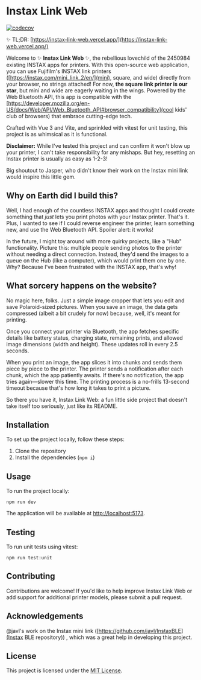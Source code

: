# Instax Link Web


[![codecov](https://codecov.io/gh/linssenste/instax-link-web/branch/production/graph/badge.svg?token=ZU5AONZOVE)](https://codecov.io/gh/linssenste/instax-link-web)


✨ TL;DR: [https://instax-link-web.vercel.app/](https://instax-link-web.vercel.app/)


Welcome to ✨ **Instax Link Web** ✨, the rebellious lovechild of the 2450984 existing INSTAX apps for printers. With this open-source web application, you can use Fujifilm's INSTAX link printers ([https://instax.com/mini_link_2/en/](mini), square, and wide) directly from your browser, no strings attached! For now, **the square link printer is our star**, but mini and wide are eagerly waiting in the wings. Powered by the Web Bluetooth API, this app is compatible with the [https://developer.mozilla.org/en-US/docs/Web/API/Web_Bluetooth_API#browser_compatibility](cool kids' club of browsers) that embrace cutting-edge tech.

Crafted with Vue 3 and Vite, and sprinkled with vitest for unit testing, this project is as whimsical as it is functional.

**Disclaimer:** While I've tested this project and can confirm it won't blow up your printer, I can't take responsibility for any mishaps. But hey, resetting an Instax printer is usually as easy as 1-2-3!

Big shoutout to Jasper, who didn't know their work on the Instax mini link would inspire this little gem.

## Why on Earth did I build this?

Well, I had enough of the countless INSTAX apps and thought I could create something that _just_ lets you print photos with your Instax printer. That's it. Plus, I wanted to see if I could reverse engineer the printer, learn something new, and use the Web Bluetooth API. Spoiler alert: it works!

In the future, I might toy around with more quirky projects, like a "Hub" functionality. Picture this: multiple people sending photos to the printer without needing a direct connection. Instead, they'd send the images to a queue on the Hub (like a computer), which would print them one by one. Why? Because I've been frustrated with the INSTAX app, that's why!

## What sorcery happens on the website?

No magic here, folks. Just a simple image cropper that lets you edit and save Polaroid-sized pictures. When you save an image, the data gets compressed (albeit a bit crudely for now) because, well, it's meant for printing.

Once you connect your printer via Bluetooth, the app fetches specific details like battery status, charging state, remaining prints, and allowed image dimensions (width and height). These updates roll in every 2.5 seconds.

When you print an image, the app slices it into chunks and sends them piece by piece to the printer. The printer sends a notification after each chunk, which the app patiently awaits. If there's no notification, the app tries again—slower this time. The printing process is a no-frills 13-second timeout because that's how long it takes to print a picture.

So there you have it, Instax Link Web: a fun little side project that doesn't take itself too seriously, just like its README.

## Installation

To set up the project locally, follow these steps:

1. Clone the repository
2. Install the dependencies (`npm i`)

## Usage

To run the project locally:

`npm run dev`

The application will be available at [http://localhost:5173](http://localhost:5173).

## Testing

To run unit tests using vitest:

`npm run test:unit`

## Contributing

Contributions are welcome! If you'd like to help improve Instax Link Web or add support for additional printer models, please submit a pull request.

## Acknowledgements

@javl's work on the Instax mini link ([https://github.com/javl/InstaxBLE](Instax BLE repository)) , which was a great help in developing this project.

## License

This project is licensed under the [MIT License](LICENSE).
